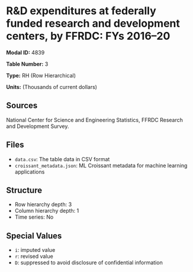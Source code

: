 # R&D expenditures at federally funded research and development centers, by FFRDC: FYs 2016&#8211;20

**Modal ID:** 4839

**Table Number:** 3

**Type:** RH (Row Hierarchical)

**Units:** (Thousands of current dollars)

## Sources

National Center for Science and Engineering Statistics, FFRDC Research and Development Survey.

## Files

- `data.csv`: The table data in CSV format
- `croissant_metadata.json`: ML Croissant metadata for machine learning applications

## Structure

- Row hierarchy depth: 3
- Column hierarchy depth: 1
- Time series: No

## Special Values

- `i`: imputed value
- `r`: revised value
- `D`: suppressed to avoid disclosure of confidential information
